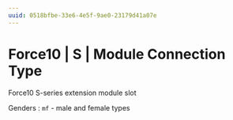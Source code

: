 ```yaml
---
uuid: 0518bfbe-33e6-4e5f-9ae0-23179d41a07e
---
```

# Force10 | S | Module Connection Type

Force10 S-series extension module slot

Genders
: `mf` - male and female types
